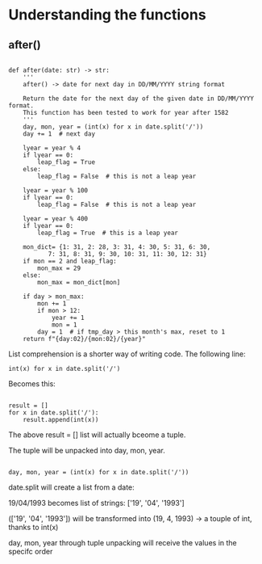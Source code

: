 # Understanding the functions

## after()

```

def after(date: str) -> str: 
    '''
    after() -> date for next day in DD/MM/YYYY string format

    Return the date for the next day of the given date in DD/MM/YYYY format.
    This function has been tested to work for year after 1582
    '''
    day, mon, year = (int(x) for x in date.split('/'))
    day += 1  # next day

    lyear = year % 4
    if lyear == 0:
        leap_flag = True
    else:
        leap_flag = False  # this is not a leap year

    lyear = year % 100
    if lyear == 0:
        leap_flag = False  # this is not a leap year

    lyear = year % 400
    if lyear == 0:
        leap_flag = True  # this is a leap year
    
    mon_dict= {1: 31, 2: 28, 3: 31, 4: 30, 5: 31, 6: 30,
           7: 31, 8: 31, 9: 30, 10: 31, 11: 30, 12: 31}
    if mon == 2 and leap_flag:
        mon_max = 29
    else:
        mon_max = mon_dict[mon]
    
    if day > mon_max:
        mon += 1
        if mon > 12:
            year += 1
            mon = 1
        day = 1  # if tmp_day > this month's max, reset to 1 
    return f"{day:02}/{mon:02}/{year}"

```
List comprehension is a shorter way of writing code. The following line:

```
int(x) for x in date.split('/')

```

Becomes this:

```

result = []
for x in date.split('/'):
    result.append(int(x))

```

The above result = [] list will actually bceome a tuple.

The tuple will be unpacked into day, mon, year.

```

day, mon, year = (int(x) for x in date.split('/'))

```

date.split will create a list from a date: 

19/04/1993 becomes list of strings: ['19', '04', '1993'] 

(['19', '04', '1993']) will be transformed into (19, 4, 1993) -> a touple of int, thanks to int(x)

day, mon, year through tuple unpacking will receive the values in the specifc order